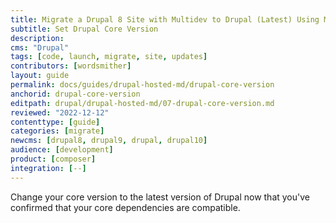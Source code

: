 ```yaml
---
title: Migrate a Drupal 8 Site with Multidev to Drupal (Latest) Using Multidev
subtitle: Set Drupal Core Version
description: 
cms: "Drupal"
tags: [code, launch, migrate, site, updates]
contributors: [wordsmither]
layout: guide
permalink: docs/guides/drupal-hosted-md/drupal-core-version
anchorid: drupal-core-version
editpath: drupal/drupal-hosted-md/07-drupal-core-version.md
reviewed: "2022-12-12"
contenttype: [guide]
categories: [migrate]
newcms: [drupal8, drupal9, drupal, drupal10]
audience: [development]
product: [composer]
integration: [--]
---
```


Change your core version to the latest version of Drupal now that you've confirmed that your core dependencies are compatible.

<Partial file="drupal/core-version.md" />
